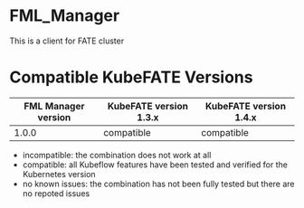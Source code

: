 # FML_Manager
This is a client for FATE cluster

# Compatible KubeFATE Versions
FML Manager version | KubeFATE version 1.3.x | KubeFATE version 1.4.x
---|---|---
1.0.0 | compatible | compatible

- incompatible: the combination does not work at all
- compatible: all Kubeflow features have been tested and verified for the Kubernetes version
- no known issues: the combination has not been fully tested but there are no repoted issues
